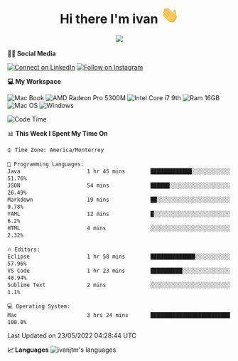 <h1 align="center">Hi there I'm ivan <img src="https://raw.githubusercontent.com/ABSphreak/ABSphreak/master/gifs/Hi.gif" width="40px" /></h1>
<div align="center">
<img src="http://github-readme-streak-stats.herokuapp.com?user=ivanjtm&hide_border=true&background=00000000&border=FFFFFF00&sideNums=A8A8A8&sideLabels=A8A8A8&currStreakNum=FFC93C&dates=A8A8A8)](https://git.io/streak-stats"/>
</div>

**👦🏻 Social Media**

[![Connect on LinkedIn](https://img.shields.io/badge/LinkedIn-%230077B5.svg?&style=flat-square&logo=linkedin&logoColor=white)](https://www.linkedin.com/in/ivanjtm)
[![Follow on Instagram](https://img.shields.io/badge/Instagram-E4405F?style=flat-square&logo=instagram&logoColor=white)](https://www.instagram.com/ivanjtm)

**💻 My Workspace**

![Mac Book](https://img.shields.io/badge/Apple-MacBook_Pro_2019-999999?style=flat-square&logo=apple&logoColor=white)
![AMD Radeon Pro 5300M](https://img.shields.io/badge/AMD-Radeon_Pro_5300M-ED1C24?style=flat-square&logo=amd&logoColor=white)
![Intel Core i7 9th](https://img.shields.io/badge/Intel-Core_i7_9th-0071C5?style=flat-square&logo=intel&logoColor=white)
![Ram 16GB](https://img.shields.io/badge/RAM-16GB-230071C5?style=flat-square&logoColor=white)
![Mac OS](https://img.shields.io/badge/Mac%20OS-000000?style=flat-square&logo=apple&logoColor=white)
![Windows](https://img.shields.io/badge/Windows-0078D6?style=flat-square&logo=windows&logoColor=white)


<!--START_SECTION:waka-->
![Code Time](http://img.shields.io/badge/Code%20Time-684%20hrs%204%20mins-blue)

📊 **This Week I Spent My Time On** 

```text
⌚︎ Time Zone: America/Monterrey

💬 Programming Languages: 
Java                     1 hr 45 mins        █████████████░░░░░░░░░░░░   51.76% 
JSON                     54 mins             ██████░░░░░░░░░░░░░░░░░░░   26.49% 
Markdown                 19 mins             ██░░░░░░░░░░░░░░░░░░░░░░░   9.78% 
YAML                     12 mins             █░░░░░░░░░░░░░░░░░░░░░░░░   6.2% 
HTML                     4 mins              ░░░░░░░░░░░░░░░░░░░░░░░░░   2.32%

🔥 Editors: 
Eclipse                  1 hr 58 mins        ██████████████░░░░░░░░░░░   57.96% 
VS Code                  1 hr 23 mins        ██████████░░░░░░░░░░░░░░░   40.94% 
Sublime Text             2 mins              ░░░░░░░░░░░░░░░░░░░░░░░░░   1.1%

💻 Operating System: 
Mac                      3 hrs 24 mins       █████████████████████████   100.0%

```


 Last Updated on 23/05/2022 04:28:44 UTC
<!--END_SECTION:waka-->
**📈 Languages**
 ![ivanjtm's languages](https://wakatime.com/share/@ivanjtm/a32f83c6-d0c9-49a4-a5ae-d0440b950377.svg)
